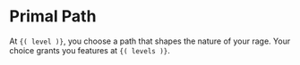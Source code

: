 # Primal Path
At `{( level )}`, you choose a path that shapes the nature of your rage.
Your choice grants you features at `{( levels )}`.
